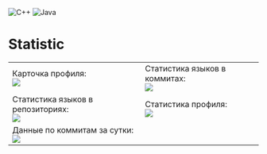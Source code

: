 <style>
td, th {
   border: none!important;
}
</style>

![C++](https://img.shields.io/badge/c++-%2300599C.svg?style=for-the-badge&logo=c%2B%2B&logoColor=white)
![Java](https://img.shields.io/badge/java-%23ED8B00.svg?style=for-the-badge&logo=openjdk&logoColor=white)
# Statistic
|   |   |
|---|---|
|Карточка профиля:<br>![](https://github-profile-summary-cards.vercel.app/api/cards/profile-details?username=darvik80&theme=solarized_dark)|Статистика языков в коммитах:<br>![](https://github-profile-summary-cards.vercel.app/api/cards/most-commit-language?username=darvik80&theme=solarized_dark)|
|Статистика языков в репозиториях:<br>![](https://github-profile-summary-cards.vercel.app/api/cards/repos-per-language?username=darvik80&theme=solarized_dark)|Статистика профиля:<br>![](https://github-profile-summary-cards.vercel.app/api/cards/stats?username=darvik80&theme=solarized_dark)|
|Данные по коммитам за сутки:<br>![](https://github-profile-summary-cards.vercel.app/api/cards/productive-time?username=darvik80&theme=solarized_dark)||
